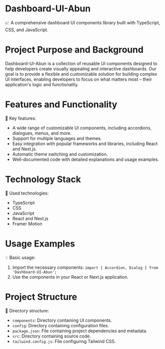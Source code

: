**Dashboard-UI-Abun**
================================

📈 A comprehensive dashboard UI components library built with TypeScript, CSS, and JavaScript.

**Project Purpose and Background**
================================

Dashboard-UI-Abun is a collection of reusable UI components designed to help developers create visually appealing and interactive dashboards. Our goal is to provide a flexible and customizable solution for building complex UI interfaces, enabling developers to focus on what matters most – their application's logic and functionality.

**Features and Functionality**
============================

🚀 Key features:

* A wide range of customizable UI components, including accordions, dialogues, menus, and more.
* Support for multiple languages and themes.
* Easy integration with popular frameworks and libraries, including React and Next.js.
* Automatic theme switching and customization.
* Well-documented code with detailed explanations and usage examples.

**Technology Stack**
=====================

🤖 Used technologies:

* TypeScript
* CSS
* JavaScript
* React and Next.js
* Framer Motion


**Usage Examples**
==================

💡 Basic usage:

1. Import the necessary components: `import { Accordion, Dialog } from 'Dashboard-UI-Abun';`
2. Use the components in your React or Next.js application.

**Project Structure**
=====================

📁 Directory structure:

* `components`: Directory containing UI components.
* `config`: Directory containing configuration files.
* `package.json`: File containing project dependencies and metadata.
* `src`: Directory containing source code.
* `tailwind.config.js`: File configuring Tailwind CSS.
